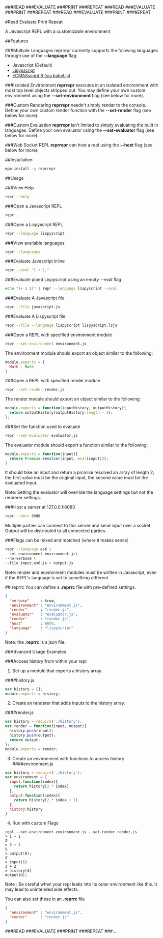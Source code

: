 ###READ
###EVALUATE
###PRINT
###REPEAT
###READ
###EVALUATE
###PRINT
###REPEAT
###READ
###EVALUATE
###PRINT
###REPEAT

#Read Evaluate Print Repeat

A Javascript REPL with a customizable environment

##Features

###Multiple Languages
 reprrepr currently supports the folowing languages through use of the __--language__ flag:
  - Javascript (Default)
  - [Lisypscript](http://lispyscript.com/)
  - [ECMASscript 6 (via babel.js)](https://babeljs.io/)

###Isolated Environment
  __reprrepr__ executes in an isolated environment with most top level objects stripped out. You may define your own custom environment using the __--set-environment__ flag (see below for more).

###Custom Rendering
  __reprrepr__ needn't simply render to the console. Define your own custom render function with the __--set-render__ flag (see below for more).

###Custom Evaluation
  __reprrepr__ isn't limited to simply evaluating the built in languages. Define your own evaluator using the __--set-evaluator__ flag (see below for more).

###Web Socket REPL
  __reprrepr__ can host a repl using the __--host__ flag (see below for more).

##Installation

```bash
npm install -g reprrepr
```

##Usage

###View Help
```bash
repr --help
```

###Open a Javascript REPL
```bash
repr
```

###Open a Lispyscript REPL
```bash
repr --language lispyscript
```

###View available languages
```bash
repr --languages
```

###Evaluate Javascript inline
```bash
repr --eval "1 + 1;"

```
###Evaluate piped Lispyscript using an empty --eval flag
```bash
echo "(+ 1 1)" | repr --language lispyscript --eval
```

###Evaluate A Javascript file
```bash
repr --file javascript.js
```

###Evaluate A Lispyscript file
```bash
repr --file --language lispyscript lispyscript.lsjs
```

###Open a REPL with specified environment module
```bash
repr --set-environment environment.js
```
The environment module should export an object similar to the following:

```js
module.exports = {
  Math : Math
}
```

###Open a REPL with specified render module
```bash
repr --set-render render.js
```
The render module should export an object similar to the following:

```js
module.exports = function(inputHistory, outputHistory){
  return outputHistory[outputHistory.length - 1];
};
```

###Set the function used to evaluate
```bash
repr --set-evaluator evaluator.js
```
The evaluator module should export a function similar to the following:

```js
module.exports = function(input){
  return Promise.resolve([input, eval(input)]);
}
```
It should take an input and return a promise resolved an array of length 2;
  the first value must be the original input,
  the second value must be the evaluated input.

Note: Setting the evaluator will override the language settings
but not the renderer settings.

###Host a server at 127.0.0.1:8080
```bash
repr --host 8080
```
Multiple parties can connect to this server and send input over a socket.
Output will be distributed to all connected parties.


###Flags can be mixed and matched (where it makes sense)
```bash
repr --language es6 \
--set-environment environment.js\
--no-verbose \
--file input.es6.js > output.js
```
Note: render and environment modules must be written in Javascript, even if the REPL's language is set to something different

##.reprrc
You can define a __.reprrc__ file with pre-defined settings.

```json
{
  "verbose"     : true,
  "environment" : "environment.js",
  "render"      : "render.js",
  "evaluator"   : "evaluator.js",
  "render"      : "render.js",
  "host"        : 8080,
  "language"    : "lispyscript"
}
```
Note: the __.reprrc__ is a json file.

##Advanced Usage Examples

###Access history from within your repl

1. Set up a module that exports a history array.

####history.js
```javascript
var history = [];
module.exports = history;
```

2. Create an renderer that adds inputs to the history array.

####render.js
```javascript
var history = require('./history');
var render = function(input, output){
  history.push(input);
  history.push(output);
  return output;
};
module.exports = render;
```

3. Create an environment with functions to access history
####environment.js
```javascript
var history = require('./history');
var environment = {
  input:function(index){
    return history[2 * index];
  },
  output:function(index){
    return history[2 * index + 1]
  },
  history:history
}
```
4. Run with custom Flags

```
repl --set-environment environment.js --set-render render.js
> 1 + 1
2
> 3 + 2
5
> output(0);
2
> input(1)
3 + 2
> history[4]
output(0);
```
Note : Be careful when your repl leaks into its outer environment like this.
It may lead to unintended side effects.

You can also set these in an __.reprrc__ file

```json
{
  "environment" : "environment.js",
  "render"      : "render.js"
}
```

###READ
###EVALUATE
###PRINT
###REPEAT
###...
